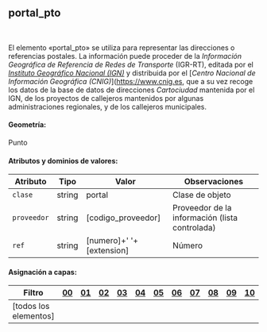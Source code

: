 ## portal_pto
<br />

El elemento «portal_pto» se utiliza para representar las direcciones o referencias postales. La información puede proceder de la *Información Geográfica de Referencia de Redes de Transporte* (IGR-RT), editada por el [*Instituto Geográfico Nacional (IGN)*](https://www.ign.es) y distribuida por el [*Centro Nacional de Información Geográfica (CNIG)*](https://www.cnig.es, que a su vez recoge los datos de la base de datos de direcciones *Cartociudad* mantenida por el IGN, de los proyectos de callejeros mantenidos por algunas administraciones regionales, y de los callejeros municipales.

#### Geometría:

Punto

#### Atributos y dominios de valores:

|Atributo|Tipo|Valor|Observaciones|
|---|---|---|---|
|`clase`|string|portal|Clase de objeto|
|`proveedor`|string|[codigo_proveedor]|Proveedor de la información (lista controlada)|
|`ref`|string|[numero]+' '+[extension]|Número|

#### Asignación a capas:

|Filtro|[00](../../niveles/nivel_00)|[01](../../niveles/nivel_01)|[02](../../niveles/nivel_02)|[03](../../niveles/nivel_03)|[04](../../niveles/nivel_04)|[05](../../niveles/nivel_05)|[06](../../niveles/nivel_06)|[07](../../niveles/nivel_07)|[08](../../niveles/nivel_08)|[09](../../niveles/nivel_09)|[10](../../niveles/nivel_10)|[11](../../niveles/nivel_11)|[12](../../niveles/nivel_12)|[13](../../niveles/nivel_13)|[14](../../niveles/nivel_14)|[15](../../niveles/nivel_15)|[16](../../niveles/nivel_16)|[17](../../niveles/nivel_17)|[18](../../niveles/nivel_18)|[19](../../niveles/nivel_19)|[20](../../niveles/nivel_20)|[21](../../niveles/nivel_21)|[22](../../niveles/nivel_22)|
|---|---|---|---|---|---|---|---|---|---|---|---|---|---|---|---|---|---|---|---|---|---|---|---|
|[todos los elementos]| | | | | | | | | | | | | | | | | | |x|x|x|x|x|
